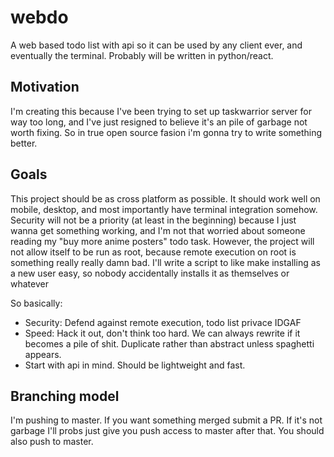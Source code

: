 # webdo
A web based todo list with api so it can be used by any client ever, and eventually the terminal. Probably will be written in python/react.

## Motivation

I'm creating this because I've been trying to set up taskwarrior server for way
too long, and I've just resigned to believe it's an pile of garbage not worth
fixing. So in true open source fasion i'm gonna try to write something better. 

## Goals

This project should be as cross platform as possible. It should work well on 
mobile, desktop, and most importantly have terminal integration somehow.
Security will not be a priority (at least in the beginning) because I just
wanna get something working, and I'm not that worried about someone reading
my "buy more anime posters" todo task. However, the project will not allow
itself to be run as root, because remote execution on root is something really 
really damn bad. I'll write a script to like make installing as a new user easy, 
so nobody accidentally installs it as themselves or whatever

So basically: 
 * Security: Defend against remote execution, todo list privace IDGAF
 * Speed: Hack it out, don't think too hard. We can always rewrite if it becomes
a pile of shit. Duplicate rather than abstract unless spaghetti appears. 
 * Start with api in mind. Should be lightweight and fast. 


## Branching model

I'm pushing to master. If you want something merged submit a PR. If it's not
garbage I'll probs just give you push access to master after that. You should
also push to master. 
